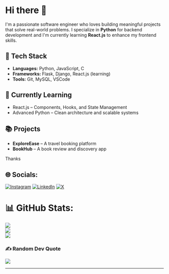 # Hi there 👋

I'm a passionate software engineer who loves building meaningful projects that solve real-world problems. I specialize in **Python** for backend development and I'm currently learning **React.js** to enhance my frontend skills.

## 🔧 Tech Stack
- **Languages:** Python, JavaScript, C
- **Frameworks:** Flask, Django, React.js (learning)
- **Tools:** Git, MySQL, VSCode

## 🌱 Currently Learning
- React.js – Components, Hooks, and State Management
- Advanced Python – Clean architecture and scalable systems

## 📚 Projects
- **ExploreEase** – A travel booking platform
- **BookHub** – A book review and discovery app

Thanks


## 🌐 Socials:
[![Instagram](https://img.shields.io/badge/Instagram-%23E4405F.svg?logo=Instagram&logoColor=white)](https://instagram.com/https://www.instagram.com/_._terrence/) [![LinkedIn](https://img.shields.io/badge/LinkedIn-%230077B5.svg?logo=linkedin&logoColor=white)](https://linkedin.com/in/https://www.linkedin.com/in/terrencembelenga/) [![X](https://img.shields.io/badge/X-black.svg?logo=X&logoColor=white)](https://x.com/https://x.com/TerrenceTito) 

# 📊 GitHub Stats:
![](https://github-readme-stats.vercel.app/api?username=Mbelenga&theme=dark&hide_border=false&include_all_commits=true&count_private=false)<br/>
![](https://github-readme-streak-stats.herokuapp.com/?user=Mbelenga&theme=dark&hide_border=false)<br/>
![](https://github-readme-stats.vercel.app/api/top-langs/?username=Mbelenga&theme=dark&hide_border=false&include_all_commits=true&count_private=false&layout=compact)

### ✍️ Random Dev Quote
![](https://quotes-github-readme.vercel.app/api?type=horizontal&theme=radical)

---

<!-- Proudly created with GPRM ( https://gprm.itsvg.in ) -->
